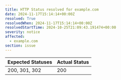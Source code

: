 ```yaml
---
title: HTTP Status resolved for example.com
date: 2024-11-17T15:14:14+00:00Z
resolved: True
resolvedWhen: 2024-11-17T15:14:14+00:00Z
resolvedStartTime: 2024-10-25T21:09:43.191474+00:00
severity: notice
affected:
  - example.com
section: issue
---
```


| Expected Statuses | Actual Status  |
|-------------------|----------------|
| 200, 301, 302 | 200 |
